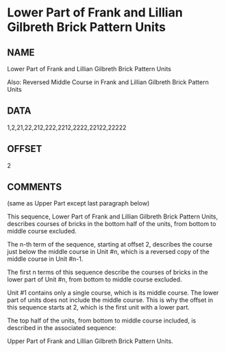 # Lower Part of Frank and Lillian Gilbreth Brick Pattern Units

## NAME

Lower Part of Frank and Lillian Gilbreth Brick Pattern Units

Also:
Reversed Middle Course in Frank and Lillian Gilbreth Brick Pattern Units

## DATA

1,2,21,22,212,222,2212,2222,22122,22222

## OFFSET

2

## COMMENTS

(same as Upper Part except last paragraph below)

This sequence, Lower Part of Frank and Lillian Gilbreth Brick Pattern Units,
describes courses of bricks in the bottom half of the units, from bottom to
middle course excluded.

The n-th term of the sequence, starting at offset 2, describes the course just
below the middle course in Unit #n, which is a reversed copy of the middle
course in Unit #n-1.

The first n terms of this sequence describe the courses of bricks in the
lower part of Unit #n, from bottom to middle course excluded.

Unit #1 contains only a single course, which is its middle course. The lower
part of units does not include the middle course. This is why the offset in
this sequence starts at 2, which is the first unit with a lower part.

The top half of the units, from bottom to middle course included, is described
in the associated sequence:

  Upper Part of Frank and Lillian Gilbreth Brick Pattern Units.


